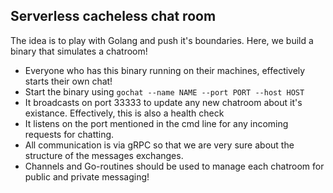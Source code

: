 ## Serverless cacheless chat room 

The idea is to play with Golang and push it's boundaries. Here, we build a 
binary that simulates a chatroom! 

* Everyone who has this binary running on their machines, effectively starts their own chat!
* Start the binary using `gochat --name NAME --port PORT --host HOST` 
* It broadcasts on port 33333 to update any new chatroom about it's existance. Effectively, this is also a health check
* It listens on the port mentioned in the cmd line for any incoming requests for chatting.
* All communication is via gRPC so that we are very sure about the structure of the messages exchanges.
* Channels and Go-routines should be used to manage each chatroom for public and private messaging!
